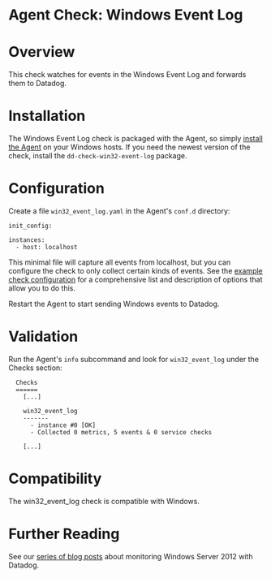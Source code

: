 # Agent Check: Windows Event Log

# Overview

This check watches for events in the Windows Event Log and forwards them to Datadog.

# Installation

The Windows Event Log check is packaged with the Agent, so simply [install the Agent](https://app.datadoghq.com/account/settings#agent) on your Windows hosts. If you need the newest version of the check, install the `dd-check-win32-event-log` package.

# Configuration

Create a file `win32_event_log.yaml` in the Agent's `conf.d` directory:

```
init_config:

instances:
  - host: localhost
```

This minimal file will capture all events from localhost, but you can configure the check to only collect certain kinds of events. See the [example check configuration](https://github.com/DataDog/integrations-core/blob/master/win32_event_log/conf.yaml.example) for a comprehensive list and description of options that allow you to do this.

Restart the Agent to start sending Windows events to Datadog.

# Validation

Run the Agent's `info` subcommand and look for `win32_event_log` under the Checks section:

```
  Checks
  ======
    [...]

    win32_event_log
    -------
      - instance #0 [OK]
      - Collected 0 metrics, 5 events & 0 service checks

    [...]
```

# Compatibility

The win32_event_log check is compatible with Windows.

# Further Reading

See our [series of blog posts](https://www.datadoghq.com/blog/monitoring-windows-server-2012) about monitoring Windows Server 2012 with Datadog.